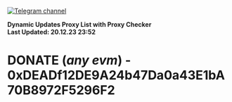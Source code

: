 [![Telegram channel](https://img.shields.io/endpoint?url=https://runkit.io/damiankrawczyk/telegram-badge/branches/master?url=https://t.me/n4z4v0d)](https://t.me/n4z4v0d) 

**Dynamic Updates Proxy List with Proxy Checker**  
**Last Updated: 20.12.23 23:52**

# DONATE (_any evm_) - 0xDEADf12DE9A24b47Da0a43E1bA70B8972F5296F2
